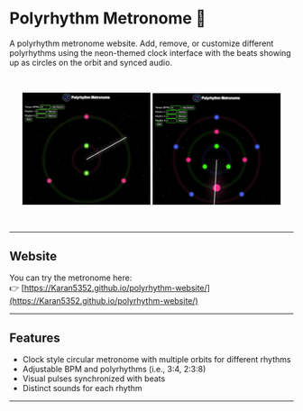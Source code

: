 # Polyrhythm Metronome 🎵

A polyrhythm metronome website. Add, remove, or customize different polyrhythms
using the neon-themed clock interface with the beats showing up as circles on the orbit and 
synced audio.

<br>
<p align="center">
  <img src="./assets/screenshot1.png" width="45%" alt="Main Interface"/>
  <img src="./assets/screenshot2.png" width="45%" alt="Alternate View or Icon"/>
</p>
<br>

---

## Website

You can try the metronome here:  
👉 [https://Karan5352.github.io/polyrhythm-website/](https://Karan5352.github.io/polyrhythm-website/)

---

## Features

 - Clock style circular metronome with multiple orbits for different rhythms
 - Adjustable BPM and polyrhythms (i.e., 3:4, 2:3:8)
 - Visual pulses synchronized with beats
 - Distinct sounds for each rhythm

---
